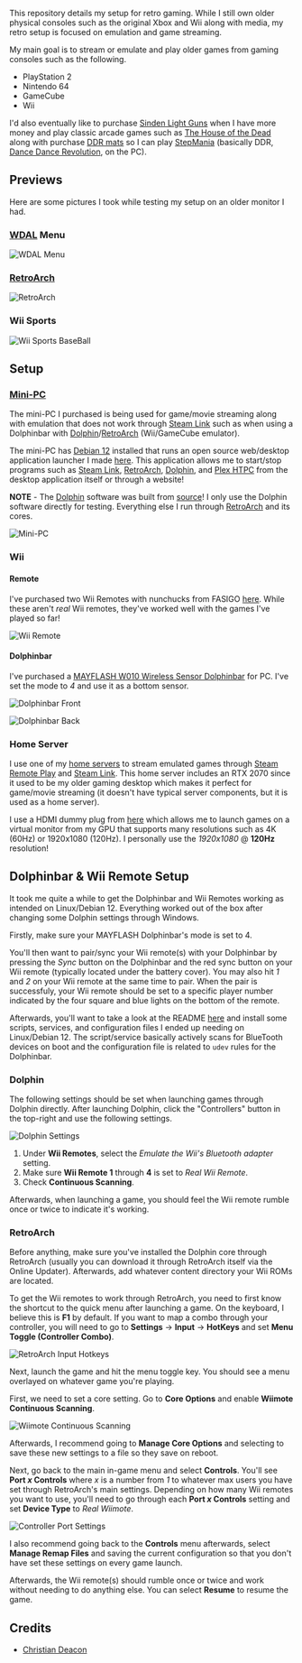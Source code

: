 This repository details my setup for retro gaming. While I still own older physical consoles such as the original Xbox and Wii along with media, my retro setup is focused on emulation and game streaming.

My main goal is to stream or emulate and play older games from gaming consoles such as the following.

* PlayStation 2
* Nintendo 64
* GameCube
* Wii

I'd also eventually like to purchase [Sinden Light Guns](https://sindenlightgun.com/) when I have more money and play classic arcade games such as [The House of the Dead](https://en.wikipedia.org/wiki/The_House_of_the_Dead) along with purchase [DDR mats](https://www.ddrgame.com/ddrmatpad.html) so I can play [StepMania](https://www.stepmania.com/) (basically DDR, [Dance Dance Revolution](https://en.wikipedia.org/wiki/Dance_Dance_Revolution), on the PC).

## Previews
Here are some pictures I took while testing my setup on an older monitor I had.

### [WDAL](https://github.com/gamemann/web-desktop-app-launcher) Menu
![WDAL Menu](./images/wdal.jpg)

### [RetroArch](https://www.retroarch.com/)
![RetroArch](./images/retroarch.jpg)

### Wii Sports
![Wii Sports BaseBall](./images/wii-sports.jpg)

## Setup
### [Mini-PC](https://www.amazon.com/dp/B0D5CS3CDS?ref=ppx_yo2ov_dt_b_fed_asin_title)
The mini-PC I purchased is being used for game/movie streaming along with emulation that does not work through [Steam Link](https://store.steampowered.com/app/353380/Steam_Link/) such as when using a Dolphinbar with [Dolphin](https://dolphin-emu.org/)/[RetroArch](https://www.retroarch.com/) (Wii/GameCube emulator).

The mini-PC has [Debian 12](https://www.debian.org/releases/bookworm/) installed that runs an open source web/desktop application launcher I made [here](https://github.com/gamemann/web-desktop-app-launcher). This application allows me to start/stop programs such as [Steam Link](https://store.steampowered.com/app/353380/Steam_Link/), [RetroArch](https://www.retroarch.com/), [Dolphin](https://dolphin-emu.org/), and [Plex HTPC](https://support.plex.tv/articles/htpc-getting-started/) from the desktop application itself or through a website!

**NOTE** - The [Dolphin](https://dolphin-emu.org/) software was built from [source](https://github.com/dolphin-emu/dolphin?tab=readme-ov-file#building-for-linux-and-macos)! I only use the Dolphin software directly for testing. Everything else I run through [RetroArch](https://www.retroarch.com/) and its cores.

![Mini-PC](./images/mini-pc.jpg)

### Wii
#### Remote
I've purchased two Wii Remotes with nunchucks from FASIGO [here](https://www.amazon.com/dp/B0BZDMK99T). While these aren't  *real* Wii remotes, they've worked well with the games I've played so far!

![Wii Remote](./images/wii-remote.jpg)

#### Dolphinbar
I've purchased a [MAYFLASH W010 Wireless Sensor Dolphinbar](https://www.amazon.com/dp/B00HZWEB74) for PC. I've set the mode to *4* and use it as a bottom sensor.

![Dolphinbar Front](./images/dolphin-bar.jpg)

![Dolphinbar Back](./images/dolphin-bar-back.jpg)

### Home Server
I use one of my [home servers](https://github.com/gamemann/Home-Lab?tab=readme-ov-file#three-spykids) to stream emulated games through [Steam Remote Play](https://store.steampowered.com/remoteplay) and [Steam Link](https://store.steampowered.com/app/353380/Steam_Link/). This home server includes an RTX 2070 since it used to be my older gaming desktop which makes it perfect for game/movie streaming (it doesn't have typical server components, but it is used as a home server).

I use a HDMI dummy plug from [here](https://www.amazon.com/dp/B07FB4VJL9) which allows me to launch games on a virtual monitor from my GPU that supports many resolutions such as 4K (60Hz) or 1920x1080 (120Hz). I personally use the *1920x1080* @ **120Hz** resolution!

## Dolphinbar & Wii Remote Setup
It took me quite a while to get the Dolphinbar and Wii Remotes working as intended on Linux/Debian 12. Everything worked out of the box after changing some Dolphin settings through Windows.

Firstly, make sure your MAYFLASH Dolphinbar's mode is set to 4.

You'll then want to pair/sync your Wii remote(s) with your Dolphinbar by pressing the *Sync* button on the Dolphinbar and the red sync button on your Wii remote (typically located under the battery cover). You may also hit *1* and *2* on your Wii remote at the same time to pair. When the pair is successfuly, your Wii remote should be set to a specific player number indicated by the four square and blue lights on the bottom of the remote.

Afterwards, you'll want to take a look at the README [here](https://github.com/gamemann/my-retro-setup/tree/main/dolphin) and install some scripts, services, and configuration files I ended up needing on Linux/Debian 12. The script/service basically actively scans for BlueTooth devices on boot and the configuration file is related to `udev` rules for the Dolphinbar.

### Dolphin
The following settings should be set when launching games through Dolphin directly. After launching Dolphin, click the "Controllers" button in the top-right and use the following settings.

![Dolphin Settings](./images/dolphin/dolphin-emu-settings.png)

1. Under **Wii Remotes**, select the *Emulate the Wii's Bluetooth adapter* setting.
2. Make sure **Wii Remote 1** through **4** is set to *Real Wii Remote*.
3. Check **Continuous Scanning**.

Afterwards, when launching a game, you should feel the Wii remote rumble once or twice to indicate it's working.

### RetroArch
Before anything, make sure you've installed the Dolphin core through RetroArch (usually you can download it through RetroArch itself via the Online Updater). Afterwards, add whatever content directory your Wii ROMs are located.

To get the Wii remotes to work through RetroArch, you need to first know the shortcut to the quick menu after launching a game. On the keyboard, I believe this is **F1** by default. If you want to map a combo through your controller, you will need to go to **Settings** -> **Input** -> **HotKeys** and set **Menu Toggle (Controller Combo)**.

![RetroArch Input Hotkeys](./images/dolphin/retroarch-input-menu-toggle.jpeg)

Next, launch the game and hit the menu toggle key. You should see a menu overlayed on whatever game you're playing.

First, we need to set a core setting. Go to **Core Options** and enable **Wiimote Continuous Scanning**.

![Wiimote Continuous Scanning](./images/dolphin/retroarch-dolphin-core-settings.jpeg)

Afterwards, I recommend going to **Manage Core Options** and selecting to save these new settings to a file so they save on reboot.

Next, go back to the main in-game menu and select **Controls**. You'll see **Port *x* Controls** where *x* is a number from *1* to whatever max users you have set through RetroArch's main settings. Depending on how many Wii remotes you want to use, you'll need to go through each **Port *x* Controls** setting and set **Device Type** to *Real Wiimote*.

![Controller Port Settings](./images/dolphin//retroarch-control-port-settings.jpeg)

I also recommend going back to the **Controls** menu afterwards, select **Manage Remap Files** and saving the current configuration so that you don't have set these settings on every game launch.

Afterwards, the Wii remote(s) should rumble once or twice and work without needing to do anything else. You can select **Resume** to resume the game.

## Credits
* [Christian Deacon](https://github.com/gamemann)